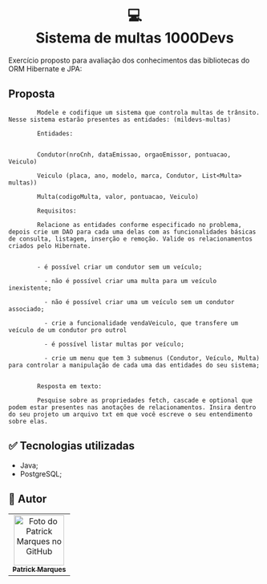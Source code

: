 <h1 align="center">
  💻<br> Sistema de multas 1000Devs
</h1>

Exercício proposto para avaliação dos conhecimentos das bibliotecas do ORM Hibernate e JPA:

<h2> Proposta </h2>
            
            Modele e codifique um sistema que controla multas de trânsito. Nesse sistema estarão presentes as entidades: (mildevs-multas)
            
            Entidades:
            
            
            Condutor(nroCnh, dataEmissao, orgaoEmissor, pontuacao, Veiculo)
            
            Veiculo (placa, ano, modelo, marca, Condutor, List<Multa> multas))
            
            Multa(codigoMulta, valor, pontuacao, Veiculo)
            
            Requisitos:
            
            Relacione as entidades conforme especificado no problema, depois crie um DAO para cada uma delas com as funcionalidades básicas de consulta, listagem, inserção e remoção. Valide os relacionamentos criados pelo Hibernate.
            
            
            - é possível criar um condutor sem um veículo;
            
              - não é possível criar uma multa para um veículo inexistente;
            
              - não é possível criar uma um veículo sem um condutor associado;
            
              - crie a funcionalidade vendaVeiculo, que transfere um veículo de um condutor pro outrol
            
              - é possível listar multas por veículo;
            
              - crie um menu que tem 3 submenus (Condutor, Veículo, Multa) para controlar a manipulação de cada uma das entidades do seu sistema;
            
            
            Resposta em texto:
            
            Pesquise sobre as propriedades fetch, cascade e optional que podem estar presentes nas anotações de relacionamentos. Insira dentro do seu projeto um arquivo txt em que você escreve o seu entendimento sobre elas.

<h2> ✅ Tecnologias utilizadas </h2>

- Java;
- PostgreSQL;

<h2> 📃 Autor</h2>

<table>
  <tr>
    <td align="center">
      <a href="https://github.com/Patrick-MarquesV">
        <img src="https://avatars.githubusercontent.com/u/80074786?v=4" width="100px;" alt="Foto do Patrick Marques no GitHub"/><br>
        <sub>
          <b>Patrick Marques</b>
        </sub>
      </a>
    </td>
  </tr>
</table>
